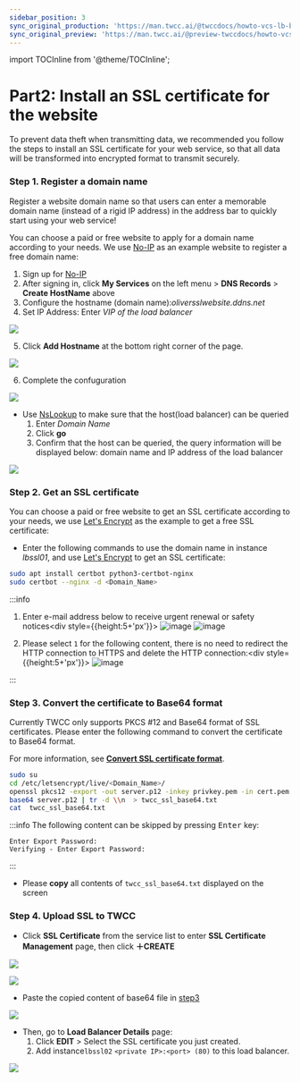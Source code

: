 ```yaml
---
sidebar_position: 3
sync_original_production: 'https://man.twcc.ai/@twccdocs/howto-vcs-lb-build-secure-web-handle-high-traffic-2-en' 
sync_original_preview: 'https://man.twcc.ai/@preview-twccdocs/howto-vcs-lb-build-secure-web-handle-high-traffic-2-en'
---
```


import TOCInline from '@theme/TOCInline';

# Part2: Install an SSL certificate for the website

To prevent data theft when transmitting data, we recommended you follow the steps to install an SSL certificate for your web service, so that all data will be transformed into encrypted format to transmit securely.


<TOCInline toc={toc} />

### Step 1. Register a domain name

Register a website domain name so that users can enter a memorable domain name (instead of a rigid IP address) in the address bar to quickly start using your web service!

You can choose a paid or free website to apply for a domain name according to your needs. We use [No-IP](https://www.noip.com/) as an example website to register a free domain name:

1. Sign up for [No-IP](https://www.noip.com/)
2. After signing in, click **My Services** on the left menu > **DNS Records** > **Create HostName** above
3. Configure the hostname (domain name):*<span>oliversslwebsite.ddns.net</span>*	
4. Set IP Address: Enter *VIP of the load balancer*

![](https://cos.twcc.ai/SYS-MANUAL/uploads/upload_96ab3d56d9eaf55adcc742eea7b63a3e.png)



5. Click **Add Hostname** at the bottom right corner of the page.

![](https://cos.twcc.ai/SYS-MANUAL/uploads/upload_c109bfa8410aa890bb412aeb898c2422.png)

6. Complete the confuguration

![](https://cos.twcc.ai/SYS-MANUAL/uploads/upload_94bc8c23a9765db542f9e7e6dea9b087.png)





- Use [NsLookup](https://centralops.net/co/NsLookup.aspx) to make sure that the host(load balancer) can be queried
    1. Enter *Domain Name*
    2. Click **go**
    3. Confirm that the host can be queried, the query information will be displayed below: domain name and IP address of the load balancer

![](https://cos.twcc.ai/SYS-MANUAL/uploads/upload_253e1b6106fca323bee7ec7a8919b8e5.png)




### Step 2. Get an SSL certificate

You can choose a paid or free website to get an SSL certificate according to your needs, we use [Let's Encrypt](https://letsencrypt.org/) as the example to get a free SSL certificate:

- Enter the following commands to use the domain name in instance *lbssl01*, and use [Let's Encrypt](https://letsencrypt.org/) to get an SSL certificate:

```bash
sudo apt install certbot python3-certbot-nginx
sudo certbot --nginx -d <Domain_Name>
```

:::info

1. Enter e-mail address below to receive urgent renewal or safety notices<div style={{height:5+'px'}}></div>
![image](https://user-images.githubusercontent.com/109254397/184550225-cea21a14-989e-4716-9734-c90be29d3a67.png)
![image](https://user-images.githubusercontent.com/109254397/184550263-c9fb6e98-9c63-4150-9f6d-6accf94e3313.png)


2. Please select `1` for the following content, there is no need to redirect the HTTP connection to HTTPS and delete the HTTP connection:<div style={{height:5+'px'}}></div>
![image](https://user-images.githubusercontent.com/109254397/184550314-80aed63f-ca93-49ea-a0a0-daefd906b1ee.png)


:::

### Step 3. Convert the certificate to Base64 format

Currently TWCC only supports PKCS #12 and Base64 format of SSL certificates. Please enter the following command to convert the certificate to Base64 format.

For more information, see [**Convert SSL certificate format**](https://man.twcc.ai/@twccdocs/doc-vcs-main-en/https%3A%2F%2Fman.twcc.ai%2F%40twccdocs%2Fhowo-lb-convert-cert-en).

```bash
sudo su
cd /etc/letsencrypt/live/<Domain_Name>/ 
openssl pkcs12 -export -out server.p12 -inkey privkey.pem -in cert.pem -certfile chain.pem
base64 server.p12 | tr -d \\n  > twcc_ssl_base64.txt
cat  twcc_ssl_base64.txt
```

:::info
The following content can be skipped by pressing <kbd>Enter</kbd> key:

```
Enter Export Password:
Verifying - Enter Export Password:
```

:::

- Please **copy** all contents of `twcc_ssl_base64.txt` displayed on the screen

### Step 4. Upload SSL to TWCC

- Click **SSL Certificate** from the service list to enter **SSL Certificate Management** page, then click **＋CREATE**

![](https://cos.twcc.ai/SYS-MANUAL/uploads/upload_035358b1bfa7bbed4e3701e863524015.png)


![](https://cos.twcc.ai/SYS-MANUAL/uploads/upload_ddde45bec62fac72292cc6357356e043.png)
- Paste the copied content of base64 file in [step3](#step-3-convert-the-certificate-to-base64-format)

![](https://cos.twcc.ai/SYS-MANUAL/uploads/upload_f9640763369d1d13d95106cc09b37b34.png)





- Then, go to **Load Balancer Details** page:
    1. Click **EDIT** > Select the SSL certificate you just created.
    2. Add instance`lbssl02`  `<private IP>:<port> (80)` to this load balancer.

![](https://cos.twcc.ai/SYS-MANUAL/uploads/upload_059ae0f49869e2f96a24e86e6ea01374.png)